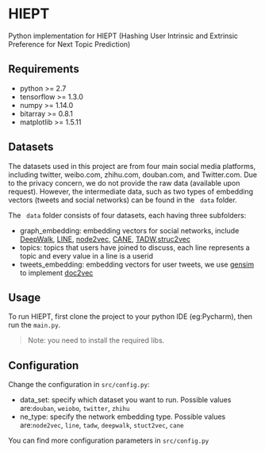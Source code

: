 # HIEPT
Python implementation for HIEPT (Hashing User Intrinsic and Extrinsic Preference for Next Topic Prediction)

## Requirements
- python >= 2.7
- tensorflow >= 1.3.0
- numpy >= 1.14.0
- bitarray >= 0.8.1
- matplotlib >= 1.5.11

## Datasets
The datasets used in this project are from four main social media platforms, including twitter, weibo.com, zhihu.com, douban.com, and Twitter.com. Due to the privacy concern, we do not provide the raw data (available upon request). However, the intermediate data, such as two types of embedding vectors (tweets and social networks) can be found in the ` data`  folder.

The ` data` folder consists of four datasets, each having three subfolders:
- graph_embedding: embedding vectors for social networks, include [DeepWalk](https://github.com/phanein/deepwalk), [LINE](https://github.com/tangjianpku/LINE), [node2vec](https://github.com/aditya-grover/node2vec), [CANE](https://github.com/thunlp/cane), [TADW](https://github.com/thunlp/TADW),[struc2vec](https://github.com/leoribeiro/struc2vec)
- topics: topics that users have joined to discuss, each line represents a topic and every value in a line is a userid
- tweets_embedding: embedding vectors for user tweets, we use [gensim](https://radimrehurek.com/gensim/models/doc2vec.html) to implement [doc2vec](https://arxiv.org/pdf/1405.4053v2.pdf)

## Usage
To run HIEPT, first clone the project to your python IDE (eg:Pycharm), then run the `main.py`.
>Note: you need to install the required libs.

## Configuration
Change the configuration in `src/config.py`:
- data_set: specify which dataset you want to run. Possible values are:`douban`, `weiobo`, `twitter`, `zhihu`
- ne_type: specify the network embedding type. Possible values are:`node2vec`, `line`, `tadw`, `deepwalk`, `stuct2vec`, `cane`

You can find more configuration parameters in `src/config.py`
